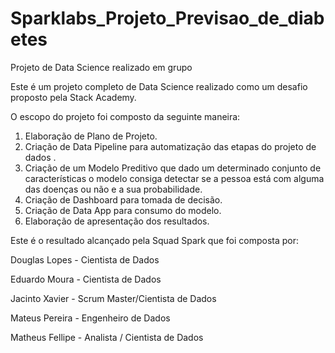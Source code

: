 # Sparklabs_Projeto_Previsao_de_diabetes
 Projeto de Data Science realizado em grupo

Este é um projeto completo de Data Science realizado como um desafio proposto pela Stack Academy.

O escopo do projeto foi composto da seguinte maneira:
1.	Elaboração de Plano de Projeto.
2.	Criação de Data Pipeline para automatização das etapas do projeto de dados .
3.	Criação de um Modelo Preditivo que dado um determinado conjunto de características o modelo consiga detectar se a pessoa está com alguma das doenças ou não e a sua probabilidade. 
4.	Criação de Dashboard para tomada de decisão. 
5.	Criação de Data App para consumo do modelo. 
6.	Elaboração de apresentação dos resultados.


Este é o resultado alcançado pela Squad Spark que foi composta por:

Douglas Lopes - Cientista de Dados

Eduardo Moura - Cientista de Dados

Jacinto Xavier - Scrum Master/Cientista de Dados

Mateus Pereira -  Engenheiro de Dados

Matheus Fellipe - Analista / Cientista de Dados
